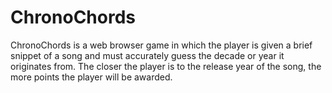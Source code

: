 # ChronoChords
ChronoChords is a web browser game in which the player is given a brief snippet of a song and must accurately guess the decade or year it originates from. The closer the player is to the release year of the song, the more points the player will be awarded.
